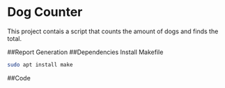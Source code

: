 # Dog Counter
This project contais a script that counts the amount of dogs and finds the total. 

##Report Generation
##Dependencies
Install Makefile
```bash
sudo apt install make
```
##Code
